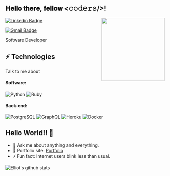 
<h2> 𝐇𝐞𝐥𝐥𝐨 𝐭𝐡𝐞𝐫𝐞, 𝐟𝐞𝐥𝐥𝐨𝐰 <𝚌𝚘𝚍𝚎𝚛𝚜/>! </h2>

<img align='right' src='https://user-images.githubusercontent.com/5713670/87202985-820dcb80-c2b6-11ea-9f56-7ec461c497c3.gif' width='200"'>

[![Linkedin Badge](https://img.shields.io/badge/-elliotolbright-blue?style=flat-square&logo=Linkedin&logoColor=white&link=https://www.linkedin.com/in/elliotolbright/)](https://www.linkedin.com/in/elliotolbright/) 


[![Gmail Badge](https://img.shields.io/badge/-elliotolbright@gmail.com-c14438?style=flat-square&logo=Gmail&logoColor=white&link=mailto:elliotolbright@gmail.com)](mailto:elliotolbright@gmail.com)

Software Developer
## ⚡ Technologies
Talk to me about
#### Software:

![Python](http://img.shields.io/badge/-Python-3776AB?style=flat-square&logo=python&logoColor=ffff4a)
![Ruby](http://img.shields.io/badge/-Ruby-CC342D?style=flat-square&logo=ruby&logoColor=ffe8e8)

#### Back-end:


![PostgreSQL](https://img.shields.io/badge/-PostgreSQL-336791?style=flat-square&logo=postgresql)
![GraphQL](https://img.shields.io/badge/-GraphQL-E10098?style=flat-square&logo=graphql&logoColor=ffffff)
![Heroku](https://img.shields.io/badge/-Heroku-430098?style=flat-square&logo=heroku&logoColor=ffffff)
![Docker](https://img.shields.io/badge/-Docker-black?style=flat-square&logo=docker)


## Hello World!! 🤔
- 💬 Ask me about anything and everything.
- 🎯 Portfolio site: [Portfolio](https://terminal.turing.edu/profiles/1004)
- ⚡ Fun fact: Internet users blink less than usual.

![Elliot's github stats](https://github-readme-stats.vercel.app/api?username=elliotolbright&hide=["issues"]&show_icons=true)


